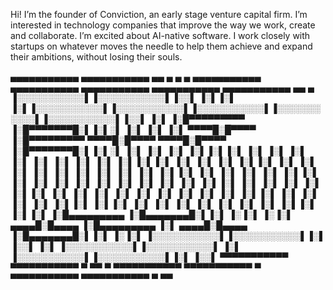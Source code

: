 Hi! I’m the founder of Conviction, an early stage venture capital firm. I’m interested in technology companies that improve the way we work, create and collaborate. I’m excited about AI-native software. I work closely with startups on whatever moves the needle to help them achieve and expand their ambitions, without losing their souls.

 ▄▄▄▄▄▄▄▄▄▄▄  ▄▄▄▄▄▄▄▄▄▄▄  ▄▄        ▄  ▄               ▄  ▄▄▄▄▄▄▄▄▄▄▄  ▄▄▄▄▄▄▄▄▄▄▄  ▄▄▄▄▄▄▄▄▄▄▄  ▄▄▄▄▄▄▄▄▄▄▄  ▄▄▄▄▄▄▄▄▄▄▄  ▄▄        ▄ 
▐░░░░░░░░░░░▌▐░░░░░░░░░░░▌▐░░▌      ▐░▌▐░▌             ▐░▌▐░░░░░░░░░░░▌▐░░░░░░░░░░░▌▐░░░░░░░░░░░▌▐░░░░░░░░░░░▌▐░░░░░░░░░░░▌▐░░▌      ▐░▌
▐░█▀▀▀▀▀▀▀▀▀ ▐░█▀▀▀▀▀▀▀█░▌▐░▌░▌     ▐░▌ ▐░▌           ▐░▌  ▀▀▀▀█░█▀▀▀▀ ▐░█▀▀▀▀▀▀▀▀▀  ▀▀▀▀█░█▀▀▀▀  ▀▀▀▀█░█▀▀▀▀ ▐░█▀▀▀▀▀▀▀█░▌▐░▌░▌     ▐░▌
▐░▌          ▐░▌       ▐░▌▐░▌▐░▌    ▐░▌  ▐░▌         ▐░▌       ▐░▌     ▐░▌               ▐░▌          ▐░▌     ▐░▌       ▐░▌▐░▌▐░▌    ▐░▌
▐░▌          ▐░▌       ▐░▌▐░▌ ▐░▌   ▐░▌   ▐░▌       ▐░▌        ▐░▌     ▐░▌               ▐░▌          ▐░▌     ▐░▌       ▐░▌▐░▌ ▐░▌   ▐░▌
▐░▌          ▐░▌       ▐░▌▐░▌  ▐░▌  ▐░▌    ▐░▌     ▐░▌         ▐░▌     ▐░▌               ▐░▌          ▐░▌     ▐░▌       ▐░▌▐░▌  ▐░▌  ▐░▌
▐░▌          ▐░▌       ▐░▌▐░▌   ▐░▌ ▐░▌     ▐░▌   ▐░▌          ▐░▌     ▐░▌               ▐░▌          ▐░▌     ▐░▌       ▐░▌▐░▌   ▐░▌ ▐░▌
▐░▌          ▐░▌       ▐░▌▐░▌    ▐░▌▐░▌      ▐░▌ ▐░▌           ▐░▌     ▐░▌               ▐░▌          ▐░▌     ▐░▌       ▐░▌▐░▌    ▐░▌▐░▌
▐░█▄▄▄▄▄▄▄▄▄ ▐░█▄▄▄▄▄▄▄█░▌▐░▌     ▐░▐░▌       ▐░▐░▌        ▄▄▄▄█░█▄▄▄▄ ▐░█▄▄▄▄▄▄▄▄▄      ▐░▌      ▄▄▄▄█░█▄▄▄▄ ▐░█▄▄▄▄▄▄▄█░▌▐░▌     ▐░▐░▌
▐░░░░░░░░░░░▌▐░░░░░░░░░░░▌▐░▌      ▐░░▌        ▐░▌        ▐░░░░░░░░░░░▌▐░░░░░░░░░░░▌     ▐░▌     ▐░░░░░░░░░░░▌▐░░░░░░░░░░░▌▐░▌      ▐░░▌
 ▀▀▀▀▀▀▀▀▀▀▀  ▀▀▀▀▀▀▀▀▀▀▀  ▀        ▀▀          ▀          ▀▀▀▀▀▀▀▀▀▀▀  ▀▀▀▀▀▀▀▀▀▀▀       ▀       ▀▀▀▀▀▀▀▀▀▀▀  ▀▀▀▀▀▀▀▀▀▀▀  ▀        ▀▀ 
                                                                                                                                        
